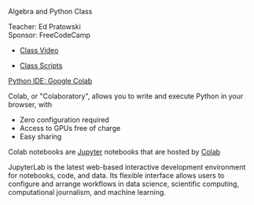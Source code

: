 Algebra and Python Class

Teacher: Ed Pratowski<br>
Sponsor: FreeCodeCamp<br>

- [Class Video](https://www.youtube.com/watch?v=i7vOAcUo5iA)

- [Class Scripts](https://github.com/edatfreecodecamp/python-math/tree/main/Algebra-with-Python)

[Python IDE: Google Colab](https://colab.research.google.com)
 
Colab, or "Colaboratory", allows you to write and execute Python in your browser, with
- Zero configuration required
- Access to GPUs free of charge
- Easy sharing

Colab notebooks are [Jupyter](https://jupyter.org) notebooks that are hosted by [Colab](https://colab.research.google.com)

JupyterLab is the latest web-based interactive development environment for notebooks, code, and data. Its flexible interface allows users to configure and arrange workflows in data science, scientific computing, computational journalism, and machine learning. 

